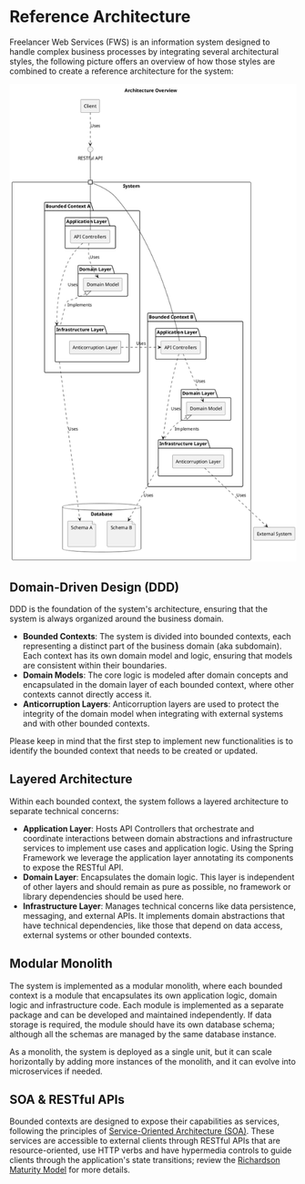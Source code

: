 # Reference Architecture

Freelancer Web Services (FWS) is an information system designed to handle complex business processes by integrating several architectural styles, the following picture offers an overview of how those styles are combined to create a reference architecture for the system:

![Reference Architecture](reference_architecture.png)


## Domain-Driven Design (DDD)
DDD is the foundation of the system's architecture, ensuring that the system is always organized around the business domain.
  - **Bounded Contexts**: The system is divided into bounded contexts, each representing a distinct part of the business domain (aka subdomain). Each context has its own domain model and logic, ensuring that models are consistent within their boundaries.
  - **Domain Models**: The core logic is modeled after domain concepts and encapsulated in the domain layer of each bounded context, where other contexts cannot directly access it.
  - **Anticorruption Layers**: Anticorruption layers are used to protect the integrity of the domain model when integrating with external systems and with other bounded contexts.

Please keep in mind that the first step to implement new functionalities is to identify the bounded context that needs to be created or updated.


## Layered Architecture
Within each bounded context, the system follows a layered architecture to separate technical concerns:
  - **Application Layer**: Hosts API Controllers that orchestrate and coordinate interactions between domain abstractions and infrastructure services to implement use cases and application logic. Using the Spring Framework we leverage the application layer annotating its components to expose the RESTful API.
  - **Domain Layer**: Encapsulates the domain logic. This layer is independent of other layers and should remain as pure as possible, no framework or library dependencies should be used here.
  - **Infrastructure Layer**: Manages technical concerns like data persistence, messaging, and external APIs. It implements domain abstractions that have technical dependencies, like those that depend on data access, external systems or other bounded contexts.


## Modular Monolith
The system is implemented as a modular monolith, where each bounded context is a module that encapsulates its own application logic, domain logic and infrastructure code. Each module is implemented as a separate package and can be developed and maintained independently. If data storage is required, the module should have its own database schema; although all the schemas are managed by the same database instance.

As a monolith, the system is deployed as a single unit, but it can scale horizontally by adding more instances of the monolith, and it can evolve into microservices if needed.


## SOA & RESTful APIs
Bounded contexts are designed to expose their capabilities as services, following the principles of [Service-Oriented Architecture (SOA)](https://aws.amazon.com/what-is/service-oriented-architecture/). These services are accessible to external clients through RESTful APIs that are resource-oriented, use HTTP verbs and have hypermedia controls to guide clients through the application's state transitions; review the [Richardson Maturity Model](https://martinfowler.com/articles/richardsonMaturityModel.html) for more details.
